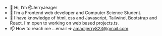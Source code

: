 - 👋 Hi, I’m @JerryJeager
- 👀 I’m a Frontend web developer and Computer Science Student.
- 🌱 I have knowledge of html, css and Javascript, Tailwind, Bootstrap and React. I'm open to working on web based projects.ts.
- 📫 How to reach me ...email => amadijerry823@gmail.com

<!---
JerryJeager/JerryJeager is a ✨ special ✨ repository because its `README.md` (this file) appears on your GitHub profile.
You can click the Preview link to take a look at your changes.
--->
